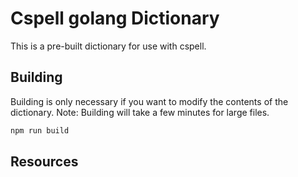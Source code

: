 # Cspell golang Dictionary

This is a pre-built dictionary for use with cspell.

## Building

Building is only necessary if you want to modify the contents of the dictionary.  Note: Building will take a few minutes for large files.

```sh
npm run build
```

## Resources

